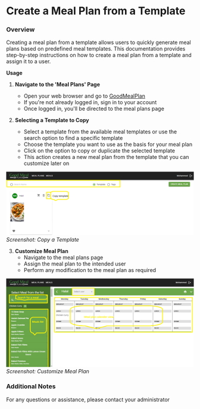 # Create a Meal Plan from a Template

### Overview
Creating a meal plan from a template allows users to quickly generate meal plans based on predefined meal templates. This documentation provides step-by-step instructions on how to create a meal plan from a template and assign it to a user.

**Usage**

1. **Navigate to the 'Meal Plans' Page**
    - Open your web browser and go to [GoodMealPlan](https://goodmealplan.com/#/mealplans)
    - If you're not already logged in, sign in to your account
    - Once logged in, you'll be directed to the meal plans page

2. **Selecting a Template to Copy**
    - Select a template from the available meal templates or use the search option to find a specific template
    - Choose the template you want to use as the basis for your meal plan
    - Click on the option to copy or duplicate the selected template
    - This action creates a new meal plan from the template that you can customize later on

![Copy a Template](Copy_Template.png)
*Screenshot: Copy a Template*
 
3. **Customize Meal Plan**
    - Navigate to the meal plans page
    -  Assign the meal plan to the intended user
    - Perform any modification to the  meal plan as required

 ![Customize Meal Plan](Customize_Meal_Plan.png)
*Screenshot: Customize Meal Plan*

### Additional Notes
For any questions or assistance, please contact your administrator
